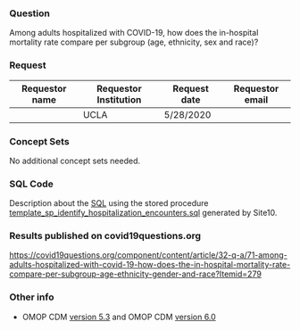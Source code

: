 ### Question
Among adults hospitalized with COVID-19, how does the in-hospital mortality rate compare per subgroup (age, ethnicity, sex and race)?

### Request
| Requestor name | Requestor Institution| Request date | Requestor email        |
|----------------|----------------------|--------------|------------------------|
|    | UCLA                 | 5/28/2020    |   |

### Concept Sets
No additional concept sets needed.

### SQL Code
Description about the [SQL](sql/template_query.sql) using the stored procedure [template_sp_identify_hospitalization_encounters.sql](https://github.com/DBMI/R2D2-Public/blob/master/Question_0000/sql/template_sp_identify_hospitalization_encounters.sql) generated by Site10.

### Results published on covid19questions.org
https://covid19questions.org/component/content/article/32-q-a/71-among-adults-hospitalized-with-covid-19-how-does-the-in-hospital-mortality-rate-compare-per-subgroup-age-ethnicity-gender-and-race?Itemid=279

### Other info
  * OMOP CDM [version 5.3](https://github.com/OHDSI/CommonDataModel/releases/tag/v5.3.0) and OMOP CDM [version 6.0](https://github.com/OHDSI/CommonDataModel/wiki)
